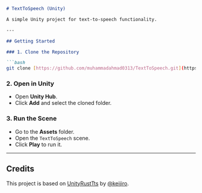 ````markdown
# TextToSpeech (Unity)

A simple Unity project for text-to-speech functionality.

---

## Getting Started

### 1. Clone the Repository

```bash
git clone [https://github.com/muhammadahmad0313/TextToSpeech.git](https://github.com/muhammadahmad0313/TextToSpeech.git)
````

### 2\. Open in Unity

  * Open **Unity Hub**.
  * Click **Add** and select the cloned folder.

### 3\. Run the Scene

  * Go to the **Assets** folder.
  * Open the `TextToSpeech` scene.
  * Click **Play** to run it.

-----

## Credits

This project is based on [UnityRustTts](https://github.com/keijiro/UnityRustTts.git) by [@keijiro](https://github.com/keijiro).

```
```
